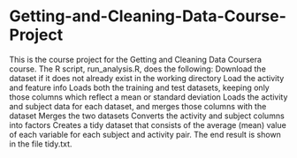 # Getting-and-Cleaning-Data-Course-Project
This is the course project for the Getting and Cleaning Data Coursera course. The R script, run_analysis.R, does the following:  Download the dataset if it does not already exist in the working directory Load the activity and feature info Loads both the training and test datasets, keeping only those columns which reflect a mean or standard deviation Loads the activity and subject data for each dataset, and merges those columns with the dataset Merges the two datasets Converts the activity and subject columns into factors Creates a tidy dataset that consists of the average (mean) value of each variable for each subject and activity pair. The end result is shown in the file tidy.txt.
